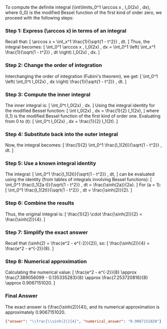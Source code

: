 To compute the definite integral \(\int\limits_0^1 \arccos x \, I_0(2x) \, dx\), where \(I_0\) is the modified Bessel function of the first kind of order zero, we proceed with the following steps:

### Step 1: Express \(\arccos x\) in terms of an integral
Recall that:
\[
\arccos x = \int_x^1 \frac{1}{\sqrt{1 - t^2}} \, dt.
\]
Thus, the integral becomes:
\[
\int_0^1 \arccos x \, I_0(2x) \, dx = \int_0^1 \left( \int_x^1 \frac{1}{\sqrt{1 - t^2}} \, dt \right) I_0(2x) \, dx.
\]

### Step 2: Change the order of integration
Interchanging the order of integration (Fubini's theorem), we get:
\[
\int_0^1 \left( \int_0^t I_0(2x) \, dx \right) \frac{1}{\sqrt{1 - t^2}} \, dt.
\]

### Step 3: Compute the inner integral
The inner integral is:
\[
\int_0^t I_0(2x) \, dx.
\]
Using the integral identity for the modified Bessel function:
\[
\int I_0(2x) \, dx = \frac{1}{2} I_1(2x),
\]
where \(I_1\) is the modified Bessel function of the first kind of order one. Evaluating from 0 to \(t\):
\[
\int_0^t I_0(2x) \, dx = \frac{1}{2} I_1(2t).
\]

### Step 4: Substitute back into the outer integral
Now, the integral becomes:
\[
\frac{1}{2} \int_0^1 \frac{I_1(2t)}{\sqrt{1 - t^2}} \, dt.
\]

### Step 5: Use a known integral identity
The integral:
\[
\int_0^1 \frac{I_1(2t)}{\sqrt{1 - t^2}} \, dt,
\]
can be evaluated using the identity (from tables of integrals involving Bessel functions):
\[
\int_0^1 \frac{I_1(2a t)}{\sqrt{1 - t^2}} \, dt = \frac{\sinh(2a)}{2a}.
\]
For \(a = 1\):
\[
\int_0^1 \frac{I_1(2t)}{\sqrt{1 - t^2}} \, dt = \frac{\sinh(2)}{2}.
\]

### Step 6: Combine the results
Thus, the original integral is:
\[
\frac{1}{2} \cdot \frac{\sinh(2)}{2} = \frac{\sinh(2)}{4}.
\]

### Step 7: Simplify the exact answer
Recall that \(\sinh(2) = \frac{e^2 - e^{-2}}{2}\), so:
\[
\frac{\sinh(2)}{4} = \frac{e^2 - e^{-2}}{8}.
\]

### Step 8: Numerical approximation
Calculating the numerical value:
\[
\frac{e^2 - e^{-2}}{8} \approx \frac{7.389056099 - 0.135335283}{8} \approx \frac{7.253720816}{8} \approx 0.9067151020.
\]

### Final Answer
The exact answer is \(\frac{\sinh(2)}{4}\), and its numerical approximation is approximately 0.9067151020.

```json
{"answer": "\\frac{\\sinh(2)}{4}", "numerical_answer": "0.9067151020"}
```